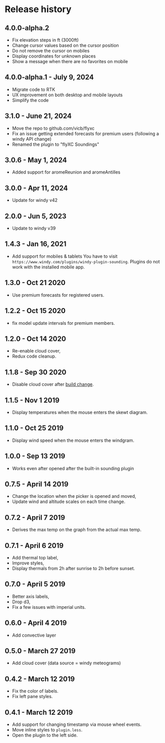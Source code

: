 # Release history

## 4.0.0-alpha.2

- Fix elevation steps in ft (3000ft)
- Change cursor values based on the cursor position
- Do not remove the cursor on mobiles
- Display coordinates for unknown places
- Show a message when there are no favorites on mobile

## 4.0.0-alpha.1 - July 9, 2024

- Migrate code to RTK
- UX improvement on both desktop and mobile layouts
- Simplify the code

## 3.1.0 - June 21, 2024

- Move the repo to github.com/vicb/flyxc
- Fix an issue getting extended forecasts for premium users (following a windy API change)
- Renamed the plugin to "flyXC Soundings"

## 3.0.6 - May 1, 2024

- Added support for aromeReunion and aromeAntilles

## 3.0.0 - Apr 11, 2024

- Update for windy v42

## 2.0.0 - Jun 5, 2023

- Update to windy v39

## 1.4.3 - Jan 16, 2021

- Add support for mobiles & tablets
  You have to visit `https://www.windy.com/plugins/windy-plugin-sounding`.
  Plugins do not work with the installed mobile app.

## 1.3.0 - Oct 21 2020

- Use premium forecasts for registered users.

## 1.2.2 - Oct 15 2020

- fix model update intervals for premium members.

## 1.2.0 - Oct 14 2020

- Re-enable cloud cover,
- Redux code cleanup.

## 1.1.8 - Sep 30 2020

- Disable cloud cover after [build change](https://community.windy.com/topic/7523/load-our-meteorological-data-into-your-windy-plugin/10).

## 1.1.5 - Nov 1 2019

- Display temperatures when the mouse enters the skewt diagram.

## 1.1.0 - Oct 25 2019

- Display wind speed when the mouse enters the windgram.

## 1.0.0 - Sep 13 2019

- Works even after opened after the built-in sounding plugin

## 0.7.5 - April 14 2019

- Change the location when the picker is opened and moved,
- Update wind and altitude scales on each time change.

## 0.7.2 - April 7 2019

- Derives the max temp on the graph from the actual max temp.

## 0.7.1 - April 6 2019

- Add thermal top label,
- Improve styles,
- Display thermals from 2h after sunrise to 2h before sunset.

## 0.7.0 - April 5 2019

- Better axis labels,
- Drop d3,
- Fix a few issues with imperial units.

## 0.6.0 - April 4 2019

- Add convective layer

## 0.5.0 - March 27 2019

- Add cloud cover (data source = windy meteograms)

## 0.4.2 - March 12 2019

- Fix the color of labels.
- Fix left pane styles.

## 0.4.1 - March 12 2019

- Add support for changing timestamp via mouse wheel events.
- Move inline styles to `plugin.less`.
- Open the plugin to the left side.
